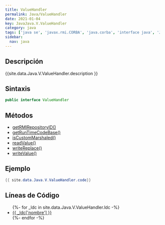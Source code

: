 ```yaml
---
title: ValueHandler
permalink: Java/ValueHandler
date: 2021-01-04
key: JavaJava.V.ValueHandler
category: java
tags: ['java se', 'javax.rmi.CORBA', 'java.corba', 'interface java', 'Java 1.0']
sidebar: 
  nav: java
---
```


## Descripción
{{site.data.Java.V.ValueHandler.description }}

## Sintaxis
~~~java
public interface ValueHandler
~~~

## Métodos
* [getRMIRepositoryID()](/Java/ValueHandler/getRMIRepositoryID)
* [getRunTimeCodeBase()](/Java/ValueHandler/getRunTimeCodeBase)
* [isCustomMarshaled()](/Java/ValueHandler/isCustomMarshaled)
* [readValue()](/Java/ValueHandler/readValue)
* [writeReplace()](/Java/ValueHandler/writeReplace)
* [writeValue()](/Java/ValueHandler/writeValue)

## Ejemplo
~~~java
{{ site.data.Java.V.ValueHandler.code}}
~~~

## Líneas de Código
<ul>
{%- for _ldc in site.data.Java.V.ValueHandler.ldc -%}
   <li>
       <a href="{{_ldc['url'] }}">{{ _ldc['nombre'] }}</a>
   </li>
{%- endfor -%}
</ul>
